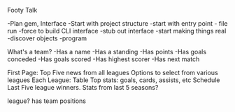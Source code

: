Footy Talk

-Plan gem, Interface
-Start with project structure
-start with entry point - file run
-force to build CLI interface
-stub out interface
-start making things real
-discover objects
-program


What's a team?
-Has a name
-Has a standing
-Has points
-Has goals conceded
-Has goals scored
-Has highest scorer
-Has next match 









First Page:
Top Five news from all leagues
Options to select from various leagues
Each League:
Table
Top stats: goals, cards, assists, etc
Schedule
Last Five league winners.
Stats from last 5 seasons?

league? has
team
positions
